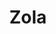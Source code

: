 ---
codehost: https://github.com/getzola/zola
logohandle: getzola
sort: zola
title: Zola
website: https://www.getzola.org/
---